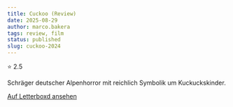 ```yaml
---
title: Cuckoo (Review)
date: 2025-08-29
author: marco.bakera
tags: review, film
status: published
slug: cuckoo-2024
---
```


⭐ 2.5

Schräger deutscher Alpenhorror mit reichlich Symbolik um Kuckuckskinder.

[Auf Letterboxd ansehen](https://boxd.it/aTnLV5)

